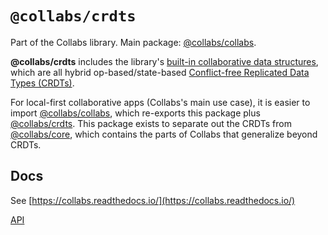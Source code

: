 # `@collabs/crdts`

Part of the Collabs library. Main package: [@collabs/collabs](https://www.npmjs.com/package/@collabs/collabs).

**@collabs/crdts** includes the library's [built-in collaborative data structures](https://collabs.readthedocs.io/en/latest/guide/built_in_collabs.html), which are all hybrid op-based/state-based [Conflict-free Replicated Data Types (CRDTs)](https://crdt.tech/).

For local-first collaborative apps (Collabs's main use case), it is easier to import [@collabs/collabs](https://www.npmjs.com/package/@collabs/collabs), which re-exports this package plus [@collabs/crdts](https://www.npmjs.com/package/@collabs/crdts). This package exists to separate out the CRDTs from [@collabs/core](https://www.npmjs.com/package/@collabs/core), which contains the parts of Collabs that generalize beyond CRDTs.

## Docs

See [https://collabs.readthedocs.io/](https://collabs.readthedocs.io/)

[API](https://collabs.readthedocs.io/en/latest/api/crdts)
